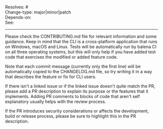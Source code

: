 <!-- You can remove tags that do not apply. -->
Resolves: # <!-- Refer an issue of this repository that this PR fixes -->  
Change-type: major|minor|patch <!-- See https://semver.org/ -->  
Depends-on: <url> <!-- This change depends on a PR to get merged/deployed first -->  
See: <url> <!-- Refer to any external resource, like a PR, document or discussion -->  

---
Please check the CONTRIBUTING.md file for relevant information and some
guidance. Keep in mind that the CLI is a cross-platform application that runs
on Windows, macOS and Linux. Tests will be automatically run by balena CI on
all three operating systems, but this will only help if you have added test
code that exercises the modified or added feature code.

Note that each commit message (currently only the first line) will be
automatically copied to the CHANGELOG.md file, so try writing it in a way
that describes the feature or fix for CLI users.

If there isn't a linked issue or if the linked issue doesn't quite match the
PR, please add a PR description to explain its purpose or the features that it
implements. Adding PR comments to blocks of code that aren't self explanatory
usually helps with the review process.

If the PR introduces security considerations or affects the development, build
or release process, please be sure to highlight this in the PR description.
